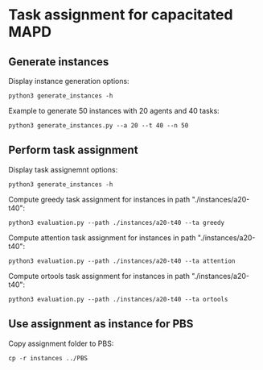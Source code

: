 # Task assignment for capacitated MAPD

## Generate instances

Display instance generation options:

```
python3 generate_instances -h
```

Example to generate 50 instances with 20 agents and 40 tasks:

```
python3 generate_instances.py --a 20 --t 40 --n 50 
```

## Perform task assignment

Display task assignemnt options:

```
python3 generate_instances -h
```

Compute greedy task assignment for instances in path "./instances/a20-t40":

```
python3 evaluation.py --path ./instances/a20-t40 --ta greedy
```

Compute attention task assignment for instances in path "./instances/a20-t40":

```
python3 evaluation.py --path ./instances/a20-t40 --ta attention
```

Compute ortools task assignment for instances in path "./instances/a20-t40":

```
python3 evaluation.py --path ./instances/a20-t40 --ta ortools
```

## Use assignment as instance for PBS

Copy assignment folder to PBS:

```
cp -r instances ../PBS
```
